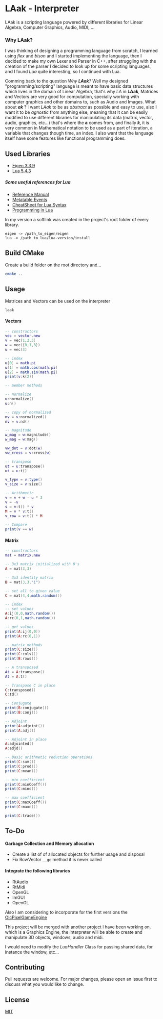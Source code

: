 # LAak - Interpreter
LAak is a scripting language powered by different libraries for Linear Algebra, Computer Graphics, Audio, MIDI, ...

### Why LAak?

I was thinking of designing a programming language from scratch, I learned using _flex_ and _bison_ and I started implementing the language, then I decided to make my own Lexer and Parser in C++, after struggling with the creation of the parser I decided to look up for some scripting languages, and I found _Lua_ quite interesting, so I continued with Lua.

Comming back to the question _Why **LAak**?_ Well my designed "programming/scripting" language is meant to have basic data structures which lives in the domain of Linear Algebra, that's why _LA_ in **LAak**, Matrices and Vectors are very good for computation, specially working with computer graphics and other domains to, such as Audio and Images. What about _**ak**_ ? I want _LAak_ to be as _abstract_ as possible and easy to use, also I want it to be _agnostic_ from anything else, meaning that It can be easily modified to use different libraries for manipulating its data (matrix, vector, audio, graphics, etc...) that's where the **a** comes from, and finally **_k_**, it is very common in Mathematical notation to be used as a part of iteration, a variable that changes though time, an index. I also want that the language itself have some features like functional programming does.

## Used Libraries

- [Eigen 3.3.9](https://eigen.tuxfamily.org/index.php?title=Main_Page)
- [Lua 5.4.3](http://www.lua.org/ftp/lua-5.4.3.tar.gz)

##### Some useful references for Lua

* [Reference Manual](https://www.lua.org/manual/5.4/manual.html)
* [Metatable Events](http://lua-users.org/wiki/MetatableEvents)
* [CheatSheet for Lua Syntax](https://devhints.io/lua)
* [Programming in Lua](https://www.lua.org/pil/contents.html)

In my version a softlink was created in the project's root folder of every library.

```
eigen -> /path_to_eigen/eigen
lua -> /path_to_lua/lua-version/install
```

## Build CMake

Create a build folder on the root directory and...

```bash
cmake ..
```

## Usage

Matrices and Vectors can be used on the interpreter

```bash
laak
```
#### Vectors

```lua
-- constructors
vec = vector.new
v = vec(1,2,3)
w = vec({0,1,3})
u = vec(3)

-- index
u[0] = math.pi
u[1] = math.cos(math.pi)
u[2] = math.sin(math.pi)
print(v:k(2))

-- member methods

-- normalize
u:normalize()
u:n()

-- copy of normalized
nv = v:normalized()
nv = v:nd()

-- magnitude
w_mag = w:magnitude()
w_mag = w:mag()

vw_dot = v:dot(w)
vw_cross = v:cross(w)

-- transpose
ut = u:transpose()
ut = u:t()

v_type = v:type()
v_size = v:size()

-- Arithmetic
v = v + w - u * 3
v = -v
s = v:t() * v
M = v * v:t()
v_row = v:t() * M

-- Compare
print(v == w)
```

#### Matrix

```lua
-- constructors
mat = matrix.new

-- 3x3 matrix initialized with 0's
A = mat(3,3)

-- 3x3 identity matrix
B = mat(3,3,"i")

-- set all to given value
C = mat(4,4,math.random())

-- index
-- set values
A:ij(0,0,math.random())
A:rc(0,1,math.random())

-- get values
print(A:ij(0,0))
print(A:rc(0,1))

-- matrix methods
print(C:size())
print(C:cols())
print(B:rows())

-- A transposed
At = A:transpose()
At = A:t()

-- Transpose C in place
C:transposed()
C:td()

-- Conjugate
print(B:conjugate())
print(B:conj())

-- Adjoint
print(A:adjoint())
print(A:adj())

-- Adjoint in place
A:adjointed()
A:adjd()

-- Basic arithmetic reduction operations
print(C:sum())
print(C:prod())
print(C:mean())

-- min coefficient
print(C:minCoeff())
print(C:minc())

-- max coefficient
print(C:maxCoeff())
print(C:maxc())

print(C:trace())
```

## To-Do

#### Garbage Collection and Memory allocation
- Create a list of of allocated objects for further usage and disposal
- Fix RowVector `__gc` method it is never called

#### Integrate the following libraries
- RtAudio
- RtMidi
- OpenGL
- ImGUI
- OpenGL

Also I am considering to incorporate for the first versions the [OlcPixelGameEngine](https://github.com/OneLoneCoder/olcPixelGameEngine/)

This project will be merged with another project I have been working on, which is a Graphics Engine, the interpreter will be able to create and manipulate 3D objects, windows, audio and midi.

I would need to modify the _LuaHandler_ Class for passing shared data, for instance the window, etc...


## Contributing
Pull requests are welcome. For major changes, please open an issue first to discuss what you would like to change.

## License
[MIT](https://choosealicense.com/licenses/mit/)
